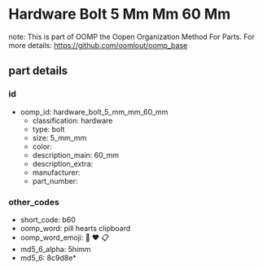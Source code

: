 # Hardware Bolt 5 Mm Mm 60 Mm  

note: This is part of OOMP the Oopen Organization Method For Parts. For more details: https://github.com/oomlout/oomp_base

##  part details





### id
* oomp_id: hardware_bolt_5_mm_mm_60_mm
  * classification: hardware
  * type: bolt
  * size: 5_mm_mm
  * color: 
  * description_main: 60_mm
  * description_extra: 
  * manufacturer: 
  * part_number: 

### other_codes
* short_code: b60
* oomp_word: pill hearts clipboard
* oomp_word_emoji: :pill: :hearts: :clipboard:
* md5_6_alpha: 5himm
* md5_6: 8c9d8e* 